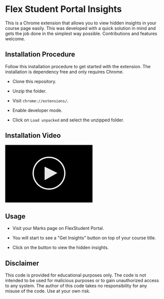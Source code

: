 # Flex Student Portal Insights
This is a Chrome extension that allows you to view hidden insights in your course page easily. This was developed with a quick solution in mind and gets the job done in the simplest way possible. Contributions and features welcome.

## Installation Procedure
Follow this installation procedure to get started with the extension. The installation is dependency free and only requires Chrome.

- Clone this repository.

- Unzip the folder.

- Visit ```chrome://extensions/```.

- Enable developer mode.

- Click on ```Load unpacked``` and select the unzipped folder.

## Installation Video

[![Installation Video](images/blackvideo.jpg)](https://youtu.be/ZtzXTtzA8EM)

## Usage
- Visit your Marks page on FlexStudent Portal.

- You will start to see a "Get Insights" button on top of your course title.

- Click on the button to view the hidden insights.

## Disclaimer
This code is provided for educational purposes only. The code is not intended to be used for malicious purposes or to gain unauthorized access to any system. The author of this code takes no responsibility for any misuse of the code. Use at your own risk.